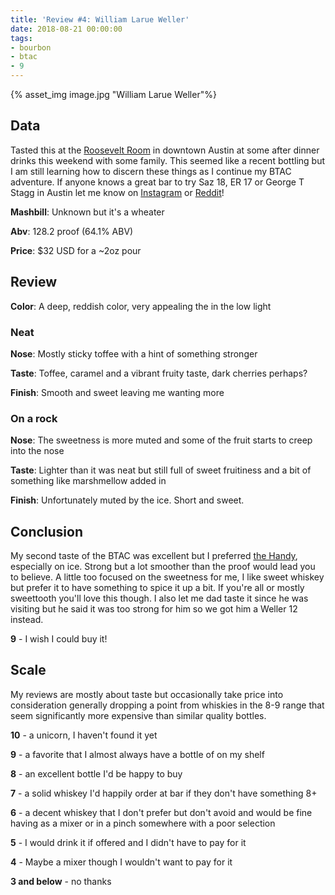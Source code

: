 ```yaml
---
title: 'Review #4: William Larue Weller'
date: 2018-08-21 00:00:00
tags: 
- bourbon
- btac
- 9
---
```


{% asset_img image.jpg "William Larue Weller"%}

## Data
Tasted this at the [Roosevelt Room](https://www.therooseveltroomatx.com/) in downtown Austin at some after dinner drinks this weekend with some family. This seemed like a recent bottling but I am still learning how to discern these things as I continue my BTAC adventure. If anyone knows a great bar to try Saz 18, ER 17 or George T Stagg in Austin let me know on [Instagram](https://www.instagram.com/atxbourbon/) or [Reddit](https://www.reddit.com/user/scottmotorrad/)!

**Mashbill**: Unknown but it's a wheater

**Abv**: 128.2 proof (64.1% ABV)

**Price**: $32 USD for a ~2oz pour


## Review

**Color**: A deep, reddish color, very appealing the in the low light

### Neat

**Nose**: Mostly sticky toffee with a hint of something stronger

**Taste**: Toffee, caramel and a vibrant fruity taste, dark cherries perhaps?

**Finish**: Smooth and sweet leaving me wanting more

### On a rock

**Nose**: The sweetness is more muted and some of the fruit starts to creep into the nose

**Taste**: Lighter than it was neat but still full of sweet fruitiness and a bit of something like marshmellow added in

**Finish**: Unfortunately muted by the ice. Short and sweet.

## Conclusion 
My second taste of the BTAC was excellent but I preferred [the Handy](https://www.reddit.com/r/bourbon/comments/96ehi3/review_3_thomas_h_handy_sazerac/), especially on ice. Strong but a lot smoother than the proof would lead you to believe. A little too focused on the sweetness for me, I like sweet whiskey but prefer it to have something to spice it up a bit. If you're all or mostly sweettooth you'll love this though. I also let me dad taste it since he was visiting but he said it was too strong for him so we got him a Weller 12 instead. 

**9** - I wish I could buy it!

## Scale
My reviews are mostly about taste but occasionally take price into consideration generally dropping a point from whiskies in the 8-9 range that seem significantly more expensive than similar quality bottles.

**10** - a unicorn, I haven't found it yet

**9** - a favorite that I almost always have a bottle of on my shelf

**8** - an excellent bottle I'd be happy to buy

**7** - a solid whiskey I'd happily order at bar if they don't have something 8+

**6** - a decent whiskey that I don't prefer but don't avoid and would be fine having as a mixer or in a pinch somewhere with a poor selection

**5** - I would drink it if offered and I didn't have to pay for it

**4** - Maybe a mixer though I wouldn't want to pay for it

**3 and below** - no thanks 
